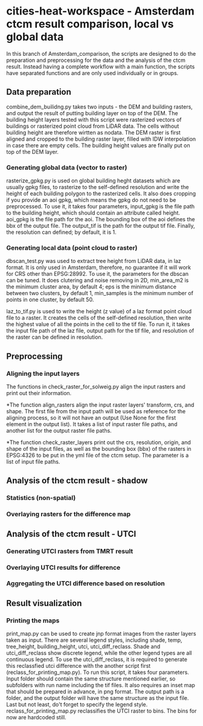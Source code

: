 # cities-heat-workspace - Amsterdam ctcm result comparison, local vs global data
In this branch of Amsterdam_comparison, the scripts are designed to do the preparation and preprocessing for the data and the analysis of the ctcm result. Instead having a complete workflow with a main function, the scripts have separated functions and are only used individually or in groups. 

## Data preparation
combine_dem_builidng.py takes two inputs - the DEM and building rasters, and output the result of putting building layer on top of the DEM. 
The building height layers tested with this script were rasterized vectors of buildings or rasterized point cloud from LiDAR data. The cells without building height are therefore wirtten as nodata. The DEM raster is first aligned and cropped to the building raster layer, filled with IDW interpolation in case there are empty cells. The building height values are finally put on top of the DEM layer. 

### Generating global data (vector to raster)
rasterize_gpkg.py is used on global building heght datasets which are usually gpkg files, to rasterize to the self-defined resolution and write the height of each building polygon to the rasterized cells. It also does cropping if you provide an aoi gpkg, which means the gpkg do not need to be preprocessed. 
To use it, it takes four parameters, input_gpkg is the file path to the building height, which should contain an attribute called height. aoi_gpkg is the file path for the aoi. The bounding box of the aoi defines the bbx of the output file. The output_tif is the path for the output tif file. Finally, the resolution can defined; by default, it is 1. 
### Generating local data (point cloud to raster)
dbscan_test.py was used to extract tree height from LiDAR data, in laz format. It is only used in Amsterdam, therefore, no guarantee if it will work for CRS other than EPSG:28992. To use it, the parameters for the dbscan can be tuned. It does clutering and noise removing in 2D, min_area_m2 is the minimum cluster area, by default 4; eps is the minimum distance between two clusters, by default 1, min_samples is the minimum number of points in one cluster, by default 50. 

laz_to_tif.py is used to write the height (z value) of a laz format point cloud file to a raster. It creates the cells of the self-defined resolution, then write the highest value of all the points in the cell to the tif file. To run it, it takes the input file path of the laz file, output path for the tif file, and resolution of the raster can be defined in resolution. 

## Preprocessing
### Aligning the input layers
The functions in check_raster_for_solweig.py align the input rasters and print out their information.

*The function align_rasters align the input raster layers' transform, crs, and shape. The first file from the input path will be used as reference for the aligning process, so it will not have an output (Use None for the first element in the output list). It takes a list of input raster file paths, and another list for the output raster file paths. 

*The function check_raster_layers print out the crs, resolution, origin, and shape of the input files, as well as the bounding box (bbx) of the rasters in EPSG:4326 to be put in the yml file of the ctcm setup. The parameter is a list of input file paths. 

## Analysis of the ctcm result - shadow
### Statistics (non-spatial)
### Overlaying rasters for the difference map

## Analysis of the ctcm result - UTCI
### Generating UTCI rasters from TMRT result
### Overlaying UTCI results for difference
### Aggregating the UTCI difference based on resolution

## Result visualization
### Printing the maps
print_map.py can be used to create jnp format images from the raster layers taken as input. There are several legend styles, including shade, temp, tree_height, building_height, utci, utci_diff_reclass. Shade and utci_diff_reclass show discrete legend, while the other legend types are all continuous legend. To use the utci_diff_reclass, it is required to generate this reclassfied utci difference with the another script first (reclass_for_printing_map.py). 
To run this script, it takes four parameters. Input folder should contain the same structure mentioned earlier, so subfolders with run name including the tif files. It also requires an inset map that should be prepared in advance, in png format. The output path is a folder, and the output folder will have the same structure as the input file. Last but not least, do't forget to specify the legend style. 
reclass_for_printing_map.py reclassifies the UTCI raster to bins. The bins for now are hardcoded still. 
